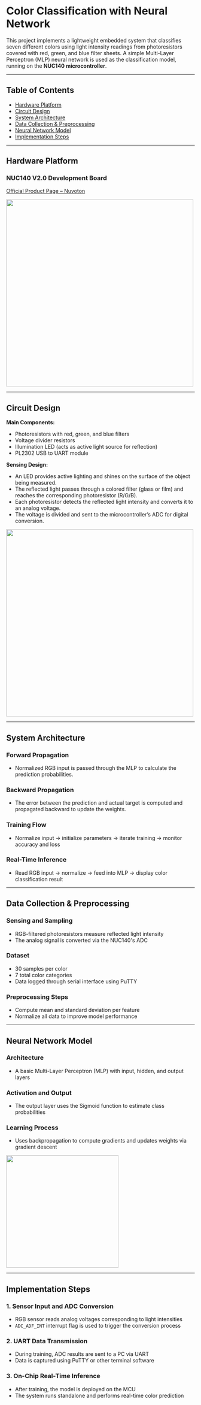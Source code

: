 # Color Classification with Neural Network

This project implements a lightweight embedded system that classifies seven different colors using light intensity readings from photoresistors covered with red, green, and blue filter sheets. A simple Multi-Layer Perceptron (MLP) neural network is used as the classification model, running on the **NUC140 microcontroller**.

---

## Table of Contents
- [Hardware Platform](#hardware-platform)
- [Circuit Design](#circuit-design)
- [System Architecture](#system-architecture)
- [Data Collection & Preprocessing](#data-collection--preprocessing)
- [Neural Network Model](#neural-network-model)
- [Implementation Steps](#implementation-steps)

---

## Hardware Platform

### NUC140 V2.0 Development Board  
[Official Product Page – Nuvoton](https://www.nuvoton.com/products/microcontrollers/arm-cortex-m0-mcus/nuc140-240-connectivity-series/?__locale=zh_TW)

<img src="https://github.com/user-attachments/assets/f774884e-337a-4af0-b76f-806cf17f2b3a" width="500"/>

---

## Circuit Design

**Main Components:**
- Photoresistors with red, green, and blue filters
- Voltage divider resistors
- Illumination LED (acts as active light source for reflection)
- PL2302 USB to UART module

**Sensing Design:**
- An LED provides active lighting and shines on the surface of the object being measured.
- The reflected light passes through a colored filter (glass or film) and reaches the corresponding photoresistor (R/G/B).
- Each photoresistor detects the reflected light intensity and converts it to an analog voltage.
- The voltage is divided and sent to the microcontroller’s ADC for digital conversion.

<img src="https://github.com/user-attachments/assets/ab2914f6-f724-44c2-b110-3a1aacdc9ba8" width="500"/>

---

## System Architecture

### Forward Propagation
- Normalized RGB input is passed through the MLP to calculate the prediction probabilities.

### Backward Propagation
- The error between the prediction and actual target is computed and propagated backward to update the weights.

### Training Flow
- Normalize input → initialize parameters → iterate training → monitor accuracy and loss

### Real-Time Inference
- Read RGB input → normalize → feed into MLP → display color classification result

---

## Data Collection & Preprocessing

### Sensing and Sampling
- RGB-filtered photoresistors measure reflected light intensity
- The analog signal is converted via the NUC140's ADC

### Dataset
- 30 samples per color
- 7 total color categories
- Data logged through serial interface using PuTTY

### Preprocessing Steps
- Compute mean and standard deviation per feature
- Normalize all data to improve model performance

---

## Neural Network Model

### Architecture
- A basic Multi-Layer Perceptron (MLP) with input, hidden, and output layers

### Activation and Output
- The output layer uses the Sigmoid function to estimate class probabilities

### Learning Process
- Uses backpropagation to compute gradients and updates weights via gradient descent

<img src="https://github.com/user-attachments/assets/cafc43ed-7527-4d56-b658-cb099d3997fb" width="300"/>

---

## Implementation Steps

### 1. Sensor Input and ADC Conversion
- RGB sensor reads analog voltages corresponding to light intensities
- `ADC_ADF_INT` interrupt flag is used to trigger the conversion process

### 2. UART Data Transmission
- During training, ADC results are sent to a PC via UART
- Data is captured using PuTTY or other terminal software

### 3. On-Chip Real-Time Inference
- After training, the model is deployed on the MCU
- The system runs standalone and performs real-time color prediction
